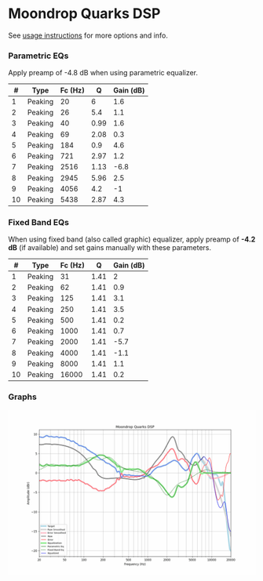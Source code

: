 # Moondrop Quarks DSP
See [usage instructions](https://github.com/jaakkopasanen/AutoEq#usage) for more options and info.

### Parametric EQs
Apply preamp of -4.8 dB when using parametric equalizer.

|   # | Type    |   Fc (Hz) |    Q |   Gain (dB) |
|-----|---------|-----------|------|-------------|
|   1 | Peaking |        20 | 6    |         1.6 |
|   2 | Peaking |        26 | 5.4  |         1.1 |
|   3 | Peaking |        40 | 0.99 |         1.6 |
|   4 | Peaking |        69 | 2.08 |         0.3 |
|   5 | Peaking |       184 | 0.9  |         4.6 |
|   6 | Peaking |       721 | 2.97 |         1.2 |
|   7 | Peaking |      2516 | 1.13 |        -6.8 |
|   8 | Peaking |      2945 | 5.96 |         2.5 |
|   9 | Peaking |      4056 | 4.2  |        -1   |
|  10 | Peaking |      5438 | 2.87 |         4.3 |

### Fixed Band EQs
When using fixed band (also called graphic) equalizer, apply preamp of **-4.2 dB** (if available) and set gains manually with these parameters.

|   # | Type    |   Fc (Hz) |    Q |   Gain (dB) |
|-----|---------|-----------|------|-------------|
|   1 | Peaking |        31 | 1.41 |         2   |
|   2 | Peaking |        62 | 1.41 |         0.9 |
|   3 | Peaking |       125 | 1.41 |         3.1 |
|   4 | Peaking |       250 | 1.41 |         3.5 |
|   5 | Peaking |       500 | 1.41 |         0.2 |
|   6 | Peaking |      1000 | 1.41 |         0.7 |
|   7 | Peaking |      2000 | 1.41 |        -5.7 |
|   8 | Peaking |      4000 | 1.41 |        -1.1 |
|   9 | Peaking |      8000 | 1.41 |         1.1 |
|  10 | Peaking |     16000 | 1.41 |         0.2 |

### Graphs
![](./Moondrop%20Quarks%20DSP.png)
